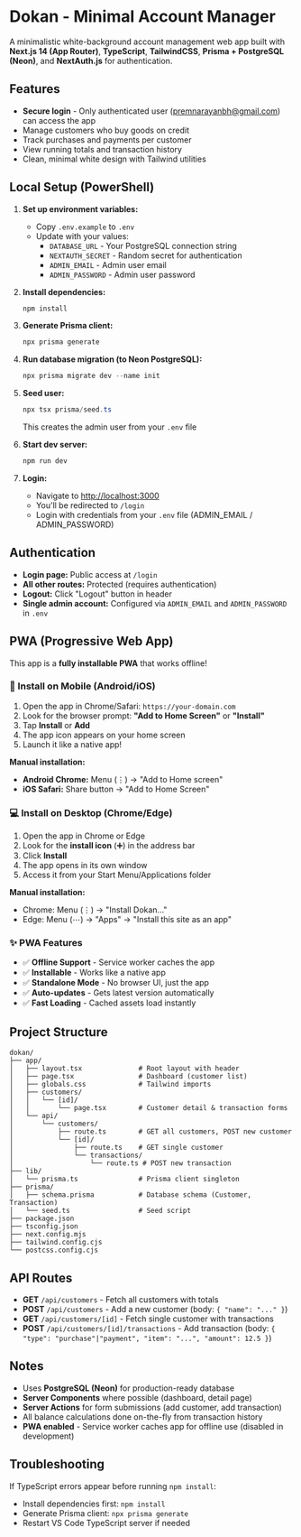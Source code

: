 # Dokan - Minimal Account Manager

A minimalistic white-background account management web app built with **Next.js 14 (App Router)**, **TypeScript**, **TailwindCSS**, **Prisma + PostgreSQL (Neon)**, and **NextAuth.js** for authentication.

## Features

- **Secure login** - Only authenticated user (premnarayanbh@gmail.com) can access the app
- Manage customers who buy goods on credit
- Track purchases and payments per customer
- View running totals and transaction history
- Clean, minimal white design with Tailwind utilities

## Local Setup (PowerShell)

1. **Set up environment variables:**
   - Copy `.env.example` to `.env`
   - Update with your values:
     - `DATABASE_URL` - Your PostgreSQL connection string
     - `NEXTAUTH_SECRET` - Random secret for authentication
     - `ADMIN_EMAIL` - Admin user email
     - `ADMIN_PASSWORD` - Admin user password

2. **Install dependencies:**
   ```powershell
   npm install
   ```

3. **Generate Prisma client:**
   ```powershell
   npx prisma generate
   ```

4. **Run database migration (to Neon PostgreSQL):**
   ```powershell
   npx prisma migrate dev --name init
   ```

5. **Seed user:**
   ```powershell
   npx tsx prisma/seed.ts
   ```
   This creates the admin user from your `.env` file

6. **Start dev server:**
   ```powershell
   npm run dev
   ```

7. **Login:**
   - Navigate to [http://localhost:3000](http://localhost:3000)
   - You'll be redirected to `/login`
   - Login with credentials from your `.env` file (ADMIN_EMAIL / ADMIN_PASSWORD)

## Authentication

- **Login page:** Public access at `/login`
- **All other routes:** Protected (requires authentication)
- **Logout:** Click "Logout" button in header
- **Single admin account:** Configured via `ADMIN_EMAIL` and `ADMIN_PASSWORD` in `.env`

## PWA (Progressive Web App)

This app is a **fully installable PWA** that works offline!

### 📱 Install on Mobile (Android/iOS)

1. Open the app in Chrome/Safari: `https://your-domain.com`
2. Look for the browser prompt: **"Add to Home Screen"** or **"Install"**
3. Tap **Install** or **Add**
4. The app icon appears on your home screen
5. Launch it like a native app!

**Manual installation:**
- **Android Chrome:** Menu (⋮) → "Add to Home screen"
- **iOS Safari:** Share button → "Add to Home Screen"

### 💻 Install on Desktop (Chrome/Edge)

1. Open the app in Chrome or Edge
2. Look for the **install icon** (➕) in the address bar
3. Click **Install**
4. The app opens in its own window
5. Access it from your Start Menu/Applications folder

**Manual installation:**
- Chrome: Menu (⋮) → "Install Dokan..."
- Edge: Menu (⋯) → "Apps" → "Install this site as an app"

### ✨ PWA Features

- ✅ **Offline Support** - Service worker caches the app
- ✅ **Installable** - Works like a native app
- ✅ **Standalone Mode** - No browser UI, just the app
- ✅ **Auto-updates** - Gets latest version automatically
- ✅ **Fast Loading** - Cached assets load instantly

## Project Structure

```
dokan/
├── app/
│   ├── layout.tsx              # Root layout with header
│   ├── page.tsx                # Dashboard (customer list)
│   ├── globals.css             # Tailwind imports
│   ├── customers/
│   │   └── [id]/
│   │       └── page.tsx        # Customer detail & transaction forms
│   └── api/
│       └── customers/
│           ├── route.ts        # GET all customers, POST new customer
│           └── [id]/
│               ├── route.ts    # GET single customer
│               └── transactions/
│                   └── route.ts # POST new transaction
├── lib/
│   └── prisma.ts               # Prisma client singleton
├── prisma/
│   ├── schema.prisma           # Database schema (Customer, Transaction)
│   └── seed.ts                 # Seed script
├── package.json
├── tsconfig.json
├── next.config.mjs
├── tailwind.config.cjs
└── postcss.config.cjs
```

## API Routes

- **GET** `/api/customers` - Fetch all customers with totals
- **POST** `/api/customers` - Add a new customer (body: `{ "name": "..." }`)
- **GET** `/api/customers/[id]` - Fetch single customer with transactions
- **POST** `/api/customers/[id]/transactions` - Add transaction (body: `{ "type": "purchase"|"payment", "item": "...", "amount": 12.5 }`)

## Notes

- Uses **PostgreSQL (Neon)** for production-ready database
- **Server Components** where possible (dashboard, detail page)
- **Server Actions** for form submissions (add customer, add transaction)
- All balance calculations done on-the-fly from transaction history
- **PWA enabled** - Service worker caches app for offline use (disabled in development)

## Troubleshooting

If TypeScript errors appear before running `npm install`:
- Install dependencies first: `npm install`
- Generate Prisma client: `npx prisma generate`
- Restart VS Code TypeScript server if needed
